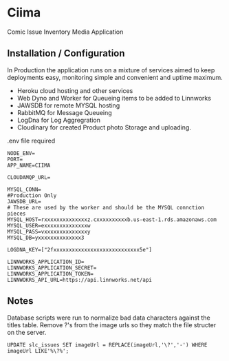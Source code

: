 # Ciima

Comic Issue Inventory Media Application

## Installation / Configuration

In Production the application runs on a mixture of services aimed to keep deployments easy, monitoring simple and convenient and uptime maximum.

- Heroku cloud hosting and other services
- Web Dyno and Worker for Queueing items to be added to Linnworks
- JAWSDB for remote MYSQL hosting
- RabbitMQ for Message Queueing
- LogDna for Log Aggregration
- Cloudinary for created Product photo Storage and uploading.

.env file required

```
NODE_ENV=
PORT=
APP_NAME=CIIMA

CLOUDAMQP_URL=

MYSQL_CONN=
#Production Only
JAWSDB_URL=
# These are used by the worker and should be the MYSQL connction pieces
MYSQL_HOST=rxxxxxxxxxxxxxxz.cxxxxxxxxxxb.us-east-1.rds.amazonaws.com
MYSQL_USER=exxxxxxxxxxxxxxw
MYSQL_PASS=vxxxxxxxxxxxxxxy
MYSQL_DB=yxxxxxxxxxxxxxx3

LOGDNA_KEY=["2fxxxxxxxxxxxxxxxxxxxxxxxxxxxx5e"]

LINNWORKS_APPLICATION_ID=
LINNWORKS_APPLICATION_SECRET=
LINNWORKS_APPLICATION_TOKEN=
LINNWOKRS_API_URL=https://api.linnworks.net/api
```

## Notes

Database scripts were run to normalize bad data characters against the titles table.
Remove ?'s from the image urls so they match the file structer on the server.

```
UPDATE slc_issues SET imageUrl = REPLACE(imageUrl,'\?','-') WHERE imageUrl LIKE'%\?%';
```
